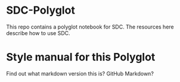 # SDC-Polyglot

This repo contains a polyglot notebook for SDC. The resources here describe how to use SDC. 

# Style manual for this Polyglot 

Find out what markdown version this is? GitHub Markdown?

